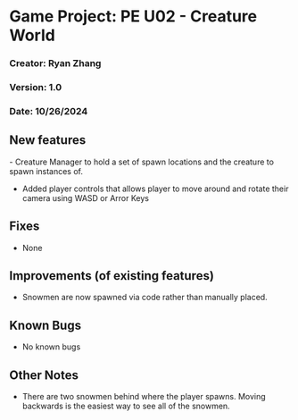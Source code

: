 ﻿# Game Project: PE U02 - Creature World
### Creator: Ryan Zhang
### Version: 1.0
### Date: 10/26/2024


## New features
﻿- Creature Manager to hold a set of spawn locations and the creature to spawn instances of.
- Added player controls that allows player to move around and rotate their camera using WASD or Arror Keys
﻿
## Fixes
- None
﻿
## Improvements (of existing features)
- Snowmen are now spawned via code rather than manually placed.




## Known Bugs
- No known bugs

## Other Notes
- There are two snowmen behind where the player spawns. Moving backwards is the easiest way to see all of the snowmen.
